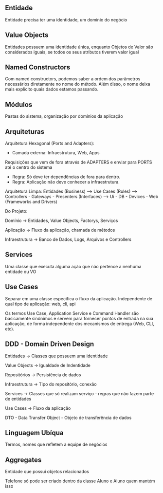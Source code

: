 ## Entidade

Entidade precisa ter uma identidade, um dominio do negócio

## Value Objects

Entidades possuem uma identidade única, enquanto Objetos de Valor são considerados iguais, se todos os seus atributos tiverem valor igual

## Named Constructors

Com named constructors, podemos saber a ordem dos parâmetros necessários diretamente no nome do método. Além disso, o nome deixa mais explícito quais dados estamos passando.

## Módulos

Pastas do sistema, organização por dominios da aplicação

## Arquiteturas

Arquitetura Hexagonal (Ports and Adapters):
- Camada externa: Infraestrutura, Web, Apps

Requisições que vem de fora através de ADAPTERS e enviar para PORTS até o centro do sistema

- Regra: Só deve ter dependências de fora para dentro.
- Regra: Aplicação não deve conhecer a infraestrutura.

Arquitetura Limpa:
Entidades (Business) --> Use Cases (Rules) --> Controllers - Gateways - Presenters (Interfaces) --> Ui - DB - Devices - Web (Frameworks and Drivers)

Do Projeto: 

Domínio -> Entidades, Value Objects, Factorys, Serviços

Aplicação -> Fluxo da aplicação, chamada de métodos

Infraestrutura -> Banco de Dados, Logs, Arquivos e Controllers

## Services

Uma classe que executa alguma ação que não pertence a nenhuma entidade ou VO


## Use Cases
Separar em uma classe especifica o fluxo da aplicação. Independente de qual tipo de aplicação: web, cli, api

Os termos Use Case, Application Service e Command Handler são basicamente sinônimos e servem para fornecer pontos de entrada na sua aplicação, de forma independente dos mecanismos de entrega (Web, CLI, etc).


## DDD - Domain Driven Design

Entidades -> Classes que possuem uma identidade

Value Objects -> Igualdade de Indentidade

Repositórios -> Persistência de dados

Infraestrutura -> Tipo do repositório, conexão

Services -> Classes que só realizam serviço - regras que não fazem parte de entidades

Use Cases -> Fluxo da aplicação

DTO - Data Transfer Object - Objeto de transferência de dados



## Linguagem Ubíqua

Termos, nomes que refletem a equipe de negócios

## Aggregates

Entidade que possui objetos relacionados

Telefone só pode ser criado dentro da classe Aluno e Aluno quem mantém isso

